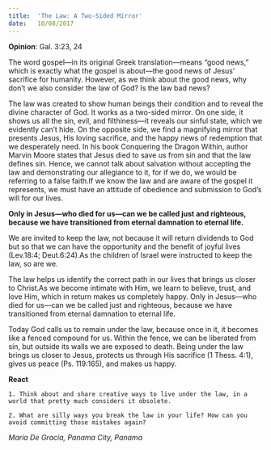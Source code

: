 ```yaml
---
title:  'The Law: A Two-Sided Mirror'
date:   10/08/2017
---
```


**Opinion**: Gal. 3:23, 24

The word gospel—in its original Greek translation—means “good news,” which is exactly what the gospel is about—the good news of Jesus’ sacrifice for humanity. However, as we think about the good news, why don’t we also consider the law of God? Is the law bad news?

The law was created to show human beings their condition and to reveal the divine character of God. It works as a two-sided mirror. On one side, it shows us all the sin, evil, and filthiness—it reveals our sinful state, which we evidently can’t hide. On the opposite side, we find a magnifying mirror that presents Jesus, His loving sacrifice, and the happy news of redemption that we desperately need. In his book Conquering the Dragon Within, author Marvin Moore states that Jesus died to save us from sin and that the law defines sin. Hence, we cannot talk about salvation without accepting the law and demonstrating our allegiance to it, for if we do, we would be referring to a false faith.If we know the law and are aware of the gospel it represents, we must have an attitude of obedience and submission to God’s will for our lives.

**Only in Jesus—who died for us—can we be called just and righteous, because we have transitioned from eternal damnation to eternal life.**

We are invited to keep the law, not because it will return dividends to God but so that we can have the opportunity and the benefit of joyful lives (Lev.18:4; Deut.6:24).As the children of Israel were instructed to keep the law, so are we.

The law helps us identify the correct path in our lives that brings us closer to Christ.As we become intimate with Him, we learn to believe, trust, and love Him, which in return makes us completely happy. Only in Jesus—who died for us—can we be called just and righteous, because we have transitioned from eternal damnation to eternal life.

Today God calls us to remain under the law, because once in it, it becomes like a fenced compound for us. Within the fence, we can be liberated from sin, but outside its walls we are exposed to death. Being under the law brings us closer to Jesus, protects us through His sacrifice (1 Thess. 4:1), gives us peace (Ps. 119:165), and makes us happy.

**React**

`1. Think about and share creative ways to live under the law, in a world that pretty much considers it obsolete.`

`2. What are silly ways you break the law in your life? How can you avoid committing those mistakes again?`

_Maria De Gracia, Panama City, Panama_